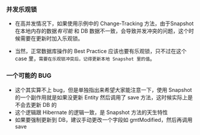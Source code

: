 ### 并发乐观锁

* 在高并发情况下，如果使用示例中的 Change-Tracking 方法，由于Snapshot 在本地内存的数据*有可能* 和 DB 数据不一致，会导致并发冲突的问题，这个时候需要在更新时加入乐观锁。

* 当然，正常数据库操作的 Best Practice 应该也要有乐观锁，只不过在这个 case 里，`需要在乐观锁冲突后，记得更新本地 Snapshot 里的值`。

### 一个可能的 BUG

* 这个其实算不上 bug，但是单独指出来希望大家能注意一下，使用 Snapshot 的一个副作用就是如果没更新 Entity 然后调用了 save 方法，这时候实际上是不会去更新 DB 的
* 这个逻辑跟 Hibernate 的逻辑一致，是 Snapshot 方法的天生特性
* 如果要强制更新到 DB，建议手动更改一个字段如 gmtModified，然后再调用 save